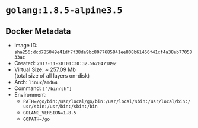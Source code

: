 # `golang:1.8.5-alpine3.5`

## Docker Metadata

- Image ID: `sha256:dcd785049e41df7f38de9bc8077685841ee808b61466f41cf4a38eb7705833ac`
- Created: `2017-11-28T01:30:32.562047189Z`
- Virtual Size: ~ 257.09 Mb  
  (total size of all layers on-disk)
- Arch: `linux`/`amd64`
- Command: `["/bin/sh"]`
- Environment:
  - `PATH=/go/bin:/usr/local/go/bin:/usr/local/sbin:/usr/local/bin:/usr/sbin:/usr/bin:/sbin:/bin`
  - `GOLANG_VERSION=1.8.5`
  - `GOPATH=/go`
